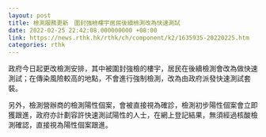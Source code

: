 ```yaml
---
layout: post
title: 檢測服務更新　圍封強檢樓宇居民後續檢測改為快速測試
date: 2022-02-25 22:42:08.000000000 +08:00
link: https://news.rthk.hk/rthk/ch/component/k2/1635935-20220225.htm
categories: rthk
---
```


政府今日起更改檢測安排，其中被圍封強檢的樓宇，居民在後續檢測會改為做快速測試；在傳染風險較高的地點，不會進行強制檢測，改為由政府派發快速測試套裝。

另外，檢測營辦商的檢測陽性個案，會被直接視為確診，檢測初步陽性個案會立即獲跟進，政府亦計劃容許快速測試陽性的人士，在網上登記結果，無須經過核酸檢測確認，直接視為陽性個案跟進。
